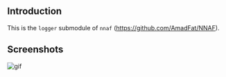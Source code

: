 ## Introduction

This is the `logger` submodule of `nnaf` (https://github.com/AmadFat/NNAF).

## Screenshots

![gif](assets/demo.gif)